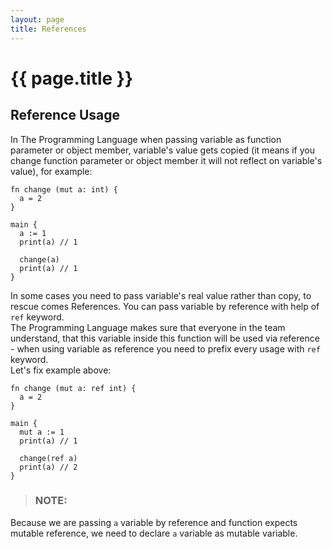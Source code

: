 ```yaml
---
layout: page
title: References
---
```


# {{ page.title }}

## Reference Usage
In The Programming Language when passing variable as function parameter or
object member, variable's value gets copied (it means if you change function
parameter or object member it will not reflect on variable's value), for
example:

```the
fn change (mut a: int) {
  a = 2
}

main {
  a := 1
  print(a) // 1

  change(a)
  print(a) // 1
}
```

In some cases you need to pass variable's real value rather than copy, to
rescue comes References. You can pass variable by reference with help of `ref`
keyword. \
The Programming Language makes sure that everyone in the team understand, that
this variable inside this function will be used via reference - when using
variable as reference you need to prefix every usage with `ref` keyword. \
Let's fix example above:

```the
fn change (mut a: ref int) {
  a = 2
}

main {
  mut a := 1
  print(a) // 1

  change(ref a)
  print(a) // 2
}
```

> ### NOTE:
  Because we are passing `a` variable by reference and function expects mutable
  reference, we need to declare `a` variable as mutable variable.
